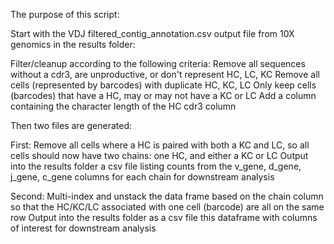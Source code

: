 The purpose of this script:

Start with the VDJ filtered_contig_annotation.csv output file from 10X genomics in the results folder:

Filter/cleanup according to the following criteria:
    Remove all sequences without a cdr3, are unproductive, or don't represent HC, LC, KC
    Remove all cells (represented by barcodes) with duplicate HC, KC, LC
    Only keep cells (barcodes) that have a HC, may or may not have a KC or LC
    Add a column containing the character length of the HC cdr3 column

Then two files are generated:

First:
Remove all cells where a HC is paired with both a KC and LC, so all cells should now have two chains: one HC, and either a KC or LC
Output into the results folder a csv file listing counts from the v_gene, d_gene, j_gene, c_gene columns for each chain for downstream analysis

Second:
Multi-index and unstack the data frame based on the chain column so that the HC/KC/LC associated with one cell (barcode) are all on the same row
Output into the results folder as a csv file this dataframe with columns of interest for downstream analysis

    